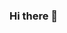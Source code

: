 ### Hi there 👋

<!--
**itsRajat/itsRajat** is a ✨ _special_ ✨ repository because its `README.md` (this file) appears on your GitHub profile.

I'm a Software Engineer & Graphic Designer with a passion for translating complex problems into engaging experiences! I am currently looking for full-time offers at a company that promotes creativity, growth & learning.

